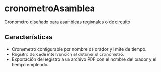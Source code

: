 # cronometroAsamblea
Cronometro diseñado para asambleas regionales o de circuito

## Características
- Cronómetro configurable por nombre de orador y límite de tiempo.
- Registro de cada intervención al detener el cronómetro.
- Exportación del registro a un archivo PDF con el nombre del orador y el tiempo empleado.
